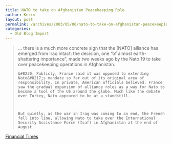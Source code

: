 ```yaml
---
title: NATO to take on Afghanistan Peacekeeping Role
author: Kerim
layout: post
permalink: /archives/2003/05/06/nato-to-take-on-afghanistan-peacekeeping-role/
categories:
  - Old Blog Import
---
```


>   &#8230; there is a much more concrete sign that the [NATO] alliance has emerged from Iraq intact: the decision, one &#8220;of almost earth-shattering importance&#8221;, made two weeks ago by the Nato 19 to take over peacekeeping operations in Afghanistan.  
>   
>   
>     &#8230; Publicly, France said it was opposed to extending Nato&#8217;s mandate so far out of its original area of responsibility. In private, American officials believed, France saw the gradual expansion of alliance roles as a way for Nato to become a tool of the US around the globe. Much like the debate over Turkey, Nato appeared to be at a standstill.
>   
>   
>   
>     But quietly, as the war in Iraq was coming to an end, the French fell into line, allowing Nato to take over the International Security Assistance Force (Isaf) in Afghanistan at the end of August.
>   


<a href="http://news.ft.com/servlet/ContentServer?pagename=FT.com/StoryFT/FullStory&#38;c=StoryFT&cid=1051389761998&p=1012571727102" onclick="_gaq.push(['_trackEvent', 'outbound-article', 'http://news.ft.com/servlet/ContentServer?pagename=FT.com/StoryFT/FullStory&c=StoryFT&cid=1051389761998&p=1012571727102', 'Financial Times']);" >Financial Times</a>

